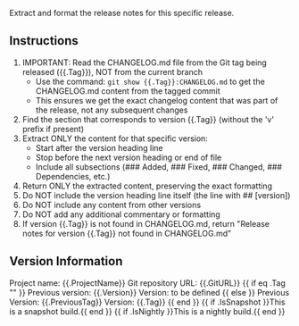 Extract and format the release notes for this specific release.

## Instructions

1. IMPORTANT: Read the CHANGELOG.md file from the Git tag being released ({{.Tag}}), NOT from the current branch
   - Use the command: `git show {{.Tag}}:CHANGELOG.md` to get the CHANGELOG.md content from the tagged commit
   - This ensures we get the exact changelog content that was part of the release, not any subsequent changes
2. Find the section that corresponds to version {{.Tag}} (without the 'v' prefix if present)
3. Extract ONLY the content for that specific version:
   - Start after the version heading line
   - Stop before the next version heading or end of file
   - Include all subsections (### Added, ### Fixed, ### Changed, ### Dependencies, etc.)
4. Return ONLY the extracted content, preserving the exact formatting
5. Do NOT include the version heading line itself (the line with ## [version])
6. Do NOT include any content from other versions
7. Do NOT add any additional commentary or formatting
8. If version {{.Tag}} is not found in CHANGELOG.md, return "Release notes for version {{.Tag}} not found in CHANGELOG.md"

## Version Information

Project name: {{.ProjectName}}
Git repository URL: {{.GitURL}}
{{ if eq .Tag "" }}
Previous version: {{.Version}}
Version: to be defined
{{ else }}
Previous Version: {{.PreviousTag}}
Version: {{.Tag}}
{{ end }}
{{ if .IsSnapshot }}This is a snapshot build.{{ end }}
{{ if .IsNightly }}This is a nightly build.{{ end }}
